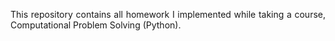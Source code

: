 <p align="justify">This repository contains all homework I implemented while taking a course, Computational Problem Solving (Python).</p>
